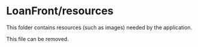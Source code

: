 # LoanFront/resources

This folder contains resources (such as images) needed by the application. 

This file can be removed.
